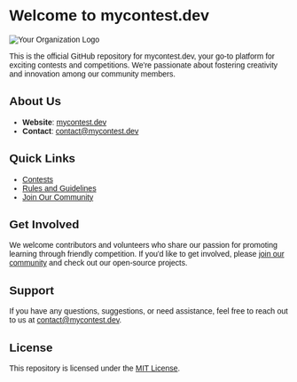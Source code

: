 # Welcome to mycontest.dev

![Your Organization Logo](https://api.mycontest.dev/avatar/favicon.png)

This is the official GitHub repository for mycontest.dev, your go-to platform for exciting contests and competitions. We're passionate about fostering creativity and innovation among our community members.

## About Us

- **Website**: [mycontest.dev](https://www.mycontest.dev)
- **Contact**: [contact@mycontest.dev](mailto:contact@mycontest.dev)

## Quick Links

- [Contests](https://www.mycontest.dev/contests)
- [Rules and Guidelines](https://www.mycontest.dev/rules)
- [Join Our Community](https://www.mycontest.dev/community)

## Get Involved

We welcome contributors and volunteers who share our passion for promoting learning through friendly competition. If you'd like to get involved, please [join our community](https://www.mycontest.dev/community) and check out our open-source projects.

## Support

If you have any questions, suggestions, or need assistance, feel free to reach out to us at [contact@mycontest.dev](mailto:contact@mycontest.dev).

## License

This repository is licensed under the [MIT License](LICENSE).

<style>
    body {
        font-family: 'Your Custom Font', sans-serif; /* Replace 'Your Custom Font' with the actual font family name. */
    }
</style>
